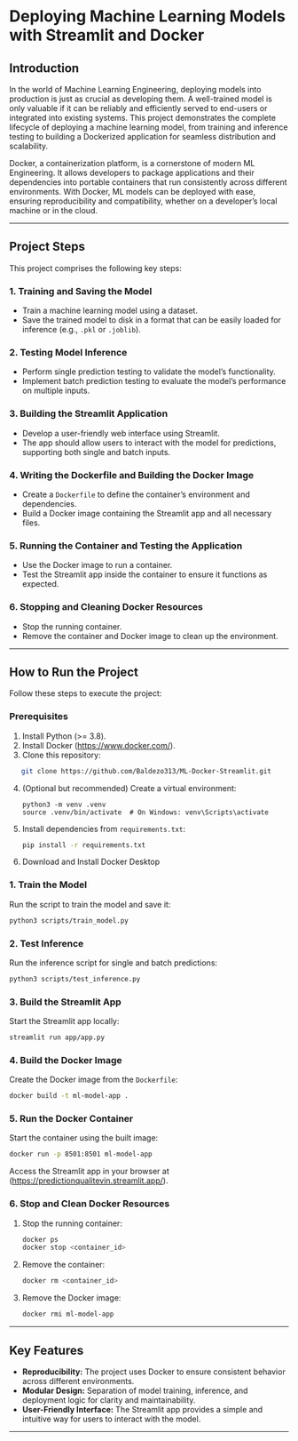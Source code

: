 # Deploying Machine Learning Models with Streamlit and Docker

## Introduction

In the world of Machine Learning Engineering, deploying models into production is just as crucial as developing them. A well-trained model is only valuable if it can be reliably and efficiently served to end-users or integrated into existing systems. This project demonstrates the complete lifecycle of deploying a machine learning model, from training and inference testing to building a Dockerized application for seamless distribution and scalability.

Docker, a containerization platform, is a cornerstone of modern ML Engineering. It allows developers to package applications and their dependencies into portable containers that run consistently across different environments. With Docker, ML models can be deployed with ease, ensuring reproducibility and compatibility, whether on a developer’s local machine or in the cloud.

---

## Project Steps

This project comprises the following key steps:

### 1. Training and Saving the Model
- Train a machine learning model using a dataset.
- Save the trained model to disk in a format that can be easily loaded for inference (e.g., `.pkl` or `.joblib`).

### 2. Testing Model Inference
- Perform single prediction testing to validate the model’s functionality.
- Implement batch prediction testing to evaluate the model’s performance on multiple inputs.

### 3. Building the Streamlit Application
- Develop a user-friendly web interface using Streamlit.
- The app should allow users to interact with the model for predictions, supporting both single and batch inputs.

### 4. Writing the Dockerfile and Building the Docker Image
- Create a `Dockerfile` to define the container’s environment and dependencies.
- Build a Docker image containing the Streamlit app and all necessary files.

### 5. Running the Container and Testing the Application
- Use the Docker image to run a container.
- Test the Streamlit app inside the container to ensure it functions as expected.

### 6. Stopping and Cleaning Docker Resources
- Stop the running container.
- Remove the container and Docker image to clean up the environment.

---

## How to Run the Project

Follow these steps to execute the project:

### Prerequisites
1. Install Python (>= 3.8).
2. Install Docker (https://www.docker.com/).
3. Clone this repository:
```bash
   git clone https://github.com/Baldezo313/ML-Docker-Streamlit.git
   ```
4. (Optional but recommended) Create a virtual environment:
   ```b   ash
   python3 -m venv .venv
   source .venv/bin/activate  # On Windows: venv\Scripts\activate
   ```
5. Install dependencies from `requirements.txt`:
   ```bash
   pip install -r requirements.txt
   ```
6. Download and Install Docker Desktop

### 1. Train the Model
Run the script to train the model and save it:
```bash
python3 scripts/train_model.py
```

### 2. Test Inference
Run the inference script for single and batch predictions:
```bash
python3 scripts/test_inference.py
```

### 3. Build the Streamlit App
Start the Streamlit app locally:
```bash
streamlit run app/app.py
```

### 4. Build the Docker Image
Create the Docker image from the `Dockerfile`:
```bash
docker build -t ml-model-app .
```

### 5. Run the Docker Container
Start the container using the built image:
```bash
docker run -p 8501:8501 ml-model-app
```
Access the Streamlit app in your browser at (https://predictionqualitevin.streamlit.app/).

### 6. Stop and Clean Docker Resources
1. Stop the running container:
   ```bash
   docker ps
   docker stop <container_id>
   ```
2. Remove the container:
   ```bash
   docker rm <container_id>
   ```
3. Remove the Docker image:
   ```bash
   docker rmi ml-model-app
   ```

---

## Key Features
- **Reproducibility:** The project uses Docker to ensure consistent behavior across different environments.
- **Modular Design:** Separation of model training, inference, and deployment logic for clarity and maintainability.
- **User-Friendly Interface:** The Streamlit app provides a simple and intuitive way for users to interact with the model.

---
